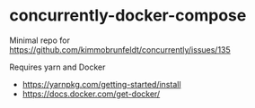 # concurrently-docker-compose

Minimal repo for https://github.com/kimmobrunfeldt/concurrently/issues/135

Requires yarn and Docker

- https://yarnpkg.com/getting-started/install
- https://docs.docker.com/get-docker/
